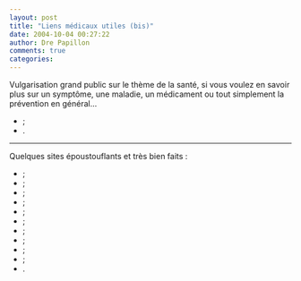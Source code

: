 ```yaml
---
layout: post
title: "Liens médicaux utiles (bis)"
date: 2004-10-04 00:27:22
author: Dre Papillon
comments: true
categories: 
---
```



Vulgarisation grand public sur le thème de la santé, si vous voulez en savoir plus sur un symptôme, une maladie, un médicament ou tout simplement la prévention en général...

-  ;
- .

***

Quelques sites époustouflants et très bien faits :

-  ;
-  ;
-  ;
-  ;
-  ;
-  ;
-  ;
-  ;
-  ;
-  ;
- .